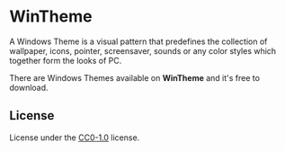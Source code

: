 # WinTheme

A Windows Theme is a visual pattern that predefines the collection of wallpaper,
icons, pointer, screensaver, sounds or any color styles which together form the looks of PC.

There are Windows Themes available on **WinTheme** and it's free to download.

## License

License under the [CC0-1.0](LICENSE) license.
